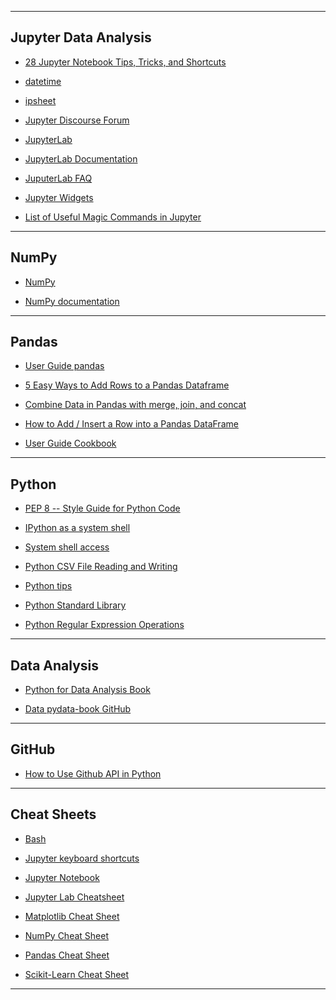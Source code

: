 
---

## Jupyter Data Analysis

-   [28 Jupyter Notebook Tips, Tricks, and
    Shortcuts](https://www.dataquest.io/blog/jupyter-notebook-tips-tricks-shortcuts/)

-   [datetime](https://docs.python.org/3/library/datetime.html#module-datetime)

-   [ipsheet](https://ipysheet.readthedocs.io/en/stable/)

-   [Jupyter Discourse
    Forum](https://discourse.jupyter.org/c/jupyterlab/17)

-   [JupyterLab](https://pypi.org/project/jupyterlab/)

-   [JupyterLab Documentation](http://jupyterlab.readthedocs.io/)

-   [JuputerLab
    FAQ](https://jupyterlab.readthedocs.io/en/stable/getting_started/faq.html)

-   [Jupyter
    Widgets](https://ipywidgets.readthedocs.io/en/latest/index.html)

-   [List of Useful Magic Commands in
    Jupyter](https://coderzcolumn.com/tutorials/python/list-of-useful-magic-commands-in-jupyter-notebook-lab)

------------------------------------------------------------------------

## NumPy

-   [NumPy](https://numpy.org)

-   [NumPy documentation](https://numpy.org/doc/stable/)

------------------------------------------------------------------------

## Pandas

-   [User Guide
    pandas](https://pandas.pydata.org/docs/user_guide/index.html)

-   [5 Easy Ways to Add Rows to a Pandas
    Dataframe](https://www.askpython.com/python-modules/pandas/add-rows-to-dataframe)

-   [Combine Data in Pandas with merge, join, and
    concat](https://datagy.io/pandas-merge-concat/)

-   [How to Add / Insert a Row into a Pandas
    DataFrame](https://datagy.io/pandas-add-row/)

-   [User Guide
    Cookbook](https://pandas.pydata.org/docs/user_guide/cookbook.html)

------------------------------------------------------------------------

## Python

-   [PEP 8 -- Style Guide for Python
    Code](https://peps.python.org/pep-0008/)

-   [IPython as a system
    shell](https://ipython.readthedocs.io/en/stable/interactive/shell.html#)

-   [System shell
    access](https://ipython.readthedocs.io/en/stable/interactive/reference.html#system-shell-access)

-   [Python CSV File Reading and
    Writing](https://docs.python.org/3/library/csv.html)

-   [Python tips](https://book.pythontips.com/en/latest/index.html#)

-   [Python Standard Library](https://docs.python.org/3/library/)

-   [Python Regular Expression Operations](https://docs.python.org/3/library/re.html)



---

## Data Analysis

-   [Python for Data Analysis Book](https://wesmckinney.com/book/)

-   [Data pydata-book GitHub](https://github.com/wesm/pydata-book)

------------------------------------------------------------------------

## GitHub

-   [How to Use Github API in
    Python](https://www.thepythoncode.com/article/using-github-api-in-python)

------------------------------------------------------------------------

## Cheat Sheets

-   [Bash](https://devhints.io/bash)

-   [Jupyter keyboard
    shortcuts](https://cheatography.com/weidadeyue/cheat-sheets/jupyter-notebook/pdf_bw/)

-   [Jupyter
    Notebook](https://s3.amazonaws.com/assets.datacamp.com/blog_assets/Jupyter_Notebook_Cheat_Sheet.pdf)

-   [Jupyter Lab
    Cheatsheet](/Users/johntelford/Documents/Commands/osdc_cheatsheet-jupyterlab_1)

-   [Matplotlib Cheat
    Sheet](https://s3.amazonaws.com/assets.datacamp.com/blog_assets/Python_Matplotlib_Cheat_Sheet.pdf)

-   [NumPy Cheat
    Sheet](https://s3.amazonaws.com/assets.datacamp.com/blog_assets/Numpy_Python_Cheat_Sheet.pdf)

-   [Pandas Cheat
    Sheet](http://pandas.pydata.org/Pandas_Cheat_Sheet.pdf)

-   [Scikit-Learn Cheat
    Sheet](https://s3.amazonaws.com/assets.datacamp.com/blog_assets/Scikit_Learn_Cheat_Sheet_Python.pdf)

------------------------------------------------------------------------
